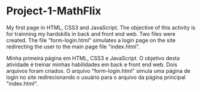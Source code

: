 # Project-1-MathFlix

My first page in HTML, CSS3 and JavaScript. The objective of this activity is for trainning my hardskills in back and front end web.
Two files were created.
The file "form-login.html" simulates a login page on the site redirecting the user to the main page file "index.html".


Minha primeira página em HTML, CSS3 e JavaScript. O objetivo desta atividade é treinar minhas habilidades em back e front end web.
Dois arquivos foram criados.
O arquivo "form-login.html" simula uma página de login no site redirecionando o usuário para o arquivo da página principal "index.html".
